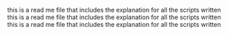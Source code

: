 this is a read me file that includes the explanation for all the scripts written this is a read me file that includes the explanation for all the scripts written this is a read me file that includes the explanation for all the scripts written 
